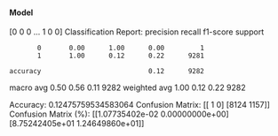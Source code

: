 #### Model
[0 0 0 ... 1 0 0]
Classification Report:
              precision    recall  f1-score   support

           0       0.00      1.00      0.00         1
           1       1.00      0.12      0.22      9281

    accuracy                           0.12      9282
   macro avg       0.50      0.56      0.11      9282
weighted avg       1.00      0.12      0.22      9282

Accuracy: 0.12475759534583064
Confusion Matrix:
[[   1    0]
 [8124 1157]]
Confusion Matrix (%):
[[1.07735402e-02 0.00000000e+00]
 [8.75242405e+01 1.24649860e+01]]
